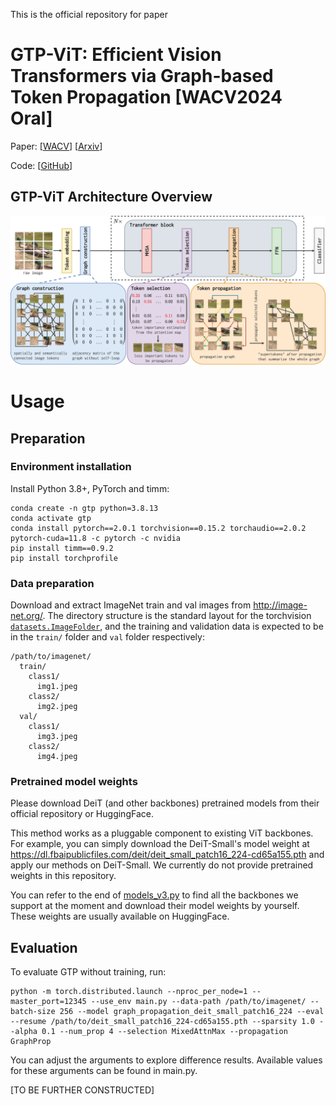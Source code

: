 This is the official repository for paper
# GTP-ViT: Efficient Vision Transformers via Graph-based Token Propagation [WACV2024 Oral]

Paper: \[[WACV](https://openaccess.thecvf.com/content/WACV2024/papers/Xu_GTP-ViT_Efficient_Vision_Transformers_via_Graph-Based_Token_Propagation_WACV_2024_paper.pdf)\] \[[Arxiv](https://arxiv.org/abs/2311.03035)\]

Code: \[[GitHub](https://github.com/Ackesnal/GTP-ViT/)\]

## GTP-ViT Architecture Overview
![Architecture Overview](img/Main_architecture.png)

# Usage

## Preparation

### Environment installation

Install Python 3.8+, PyTorch and timm:

```
conda create -n gtp python=3.8.13
conda activate gtp
conda install pytorch==2.0.1 torchvision==0.15.2 torchaudio==2.0.2 pytorch-cuda=11.8 -c pytorch -c nvidia
pip install timm==0.9.2
pip install torchprofile
```

### Data preparation

Download and extract ImageNet train and val images from http://image-net.org/.
The directory structure is the standard layout for the torchvision [`datasets.ImageFolder`](https://pytorch.org/docs/stable/torchvision/datasets.html#imagefolder), and the training and validation data is expected to be in the `train/` folder and `val` folder respectively:

```
/path/to/imagenet/
  train/
    class1/
      img1.jpeg
    class2/
      img2.jpeg
  val/
    class1/
      img3.jpeg
    class2/
      img4.jpeg
```

### Pretrained model weights

Please download DeiT (and other backbones) pretrained models from their official repository or HuggingFace.

This method works as a pluggable component to existing ViT backbones. For example, you can simply download the DeiT-Small's model weight at https://dl.fbaipublicfiles.com/deit/deit_small_patch16_224-cd65a155.pth and apply our methods on DeiT-Small. We currently do not provide pretrained weights in this repository.

You can refer to the end of [models_v3.py](models_v3.py) to find all the backbones we support at the moment and download their model weights by yourself. These weights are usually available on HuggingFace.

## Evaluation

To evaluate GTP without training, run:

```
python -m torch.distributed.launch --nproc_per_node=1 --master_port=12345 --use_env main.py --data-path /path/to/imagenet/ --batch-size 256 --model graph_propagation_deit_small_patch16_224 --eval --resume /path/to/deit_small_patch16_224-cd65a155.pth --sparsity 1.0 --alpha 0.1 --num_prop 4 --selection MixedAttnMax --propagation GraphProp
```

You can adjust the arguments to explore difference results. Available values for these arguments can be found in main.py.

[TO BE FURTHER CONSTRUCTED]

